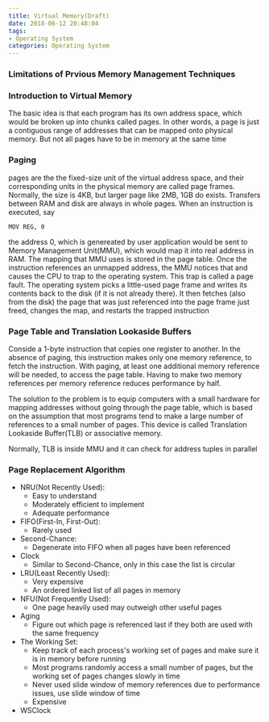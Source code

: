 ```yaml
---
title: Virtual Memory(Draft)
date: 2018-06-12 20:48:04
tags: 
- Operating System
categories: Operating System
---
```

### Limitations of Prvious Memory Management Techniques

### Introduction to Virtual Memory
The basic idea is that each program has its own address space, which would be broken up into chunks called pages. In other words, a page is just a contiguous range of addresses that can be mapped onto physical memory. But not all pages have to be in memory at the same time

### Paging
pages are the the fixed-size unit of the virtual address space, and their corresponding units in the physical memory are called page frames. Normally, the size is 4KB, but larger page like 2MB, 1GB do exists. Transfers between RAM and disk are always in whole pages. When an instruction is executed, say
```
MOV REG, 0
```
the address 0, which is genereated by user application would be sent to Memory Management Unit(MMU), which would map it into real address in RAM. The mapping that MMU uses is stored in the page table. Once the instruction references an unmapped address, the MMU notices that and causes the CPU to trap to the operating system. This trap is called a page fault. The operating system picks a little-used page frame and writes its contents back to the disk (if it is not already there). It then fetches (also from the disk) the page that was just referenced into the page frame just freed, changes the map, and restarts the trapped instruction

### Page Table and Translation Lookaside Buffers
Conside a 1-byte instruction that copies one register to another. In the absence of paging, this instruction makes only one memory reference, to fetch the instruction. With paging, at least one additional memory reference will be needed, to access the page
table. Having to make two memory references per memory reference reduces performance by half.

The solution to the problem is to equip computers with a small hardware for mapping addresses without going through the page table, which is based on the assumption that most programs tend to make a large number of references to a small number of pages. This device is called Translation Lookaside Buffer(TLB) or associative memory. 

Normally, TLB is inside MMU and it can check for address tuples in parallel

### Page Replacement Algorithm
*   NRU(Not Recently Used):
    *   Easy to understand
    *   Moderately efficient to implement
    *   Adequate performance
*   FIFO(First-In, First-Out):
    *   Rarely used
*   Second-Chance:
    *   Degenerate into FIFO when all pages have been referenced
*   Clock
    *   Similar to Second-Chance, only in this case the list is circular
*   LRU(Least Recently Used):
    *   Very expensive
    *   An ordered linked list of all pages in memory
*   NFU(Not Frequently Used):
    *   One page heavily used may outweigh other useful pages
*   Aging
    *   Figure out which page is referenced last if they both are used with the same frequency
*   The Working Set:
    *   Keep track of each process's working set of pages and make sure it is in memory before running
    *   Most programs randomly access a small number of pages, but the working set of pages changes slowly in time
    *   Never used slide window of memory references due to performance issues, use slide window of time
    *   Expensive
*   WSClock